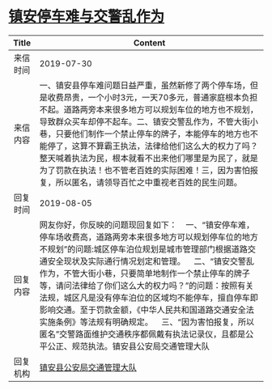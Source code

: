 # [镇安停车难与交警乱作为](http://www.shangluo.gov.cn/zmhd/ldxxxx.jsp?urltype=leadermail.LeaderMailContentUrl&wbtreeid=1112&leadermailid=5385)

| Title |                                                                                                                                                   Content                                                                                                                                                    |
|:-----:|--------------------------------------------------------------------------------------------------------------------------------------------------------------------------------------------------------------------------------------------------------------------------------------------------------------|
| 来信时间  | 2019-07-30                                                                                                                                                                                                                                                                                                   |
| 来信内容  | 一、镇安县停车难问题日益严重，虽然新修了两个停车场，但是收费昂贵，一个小时3元，一天70多元，普通家庭根本负担不起。道路两旁本来很多地方可以规划车位的地方也不规划，导致群众买车却停不起车。二、镇安交警乱作为，不管大街小巷，只要他们制作一个禁止停车的牌子，本能停车的地方也不能停了，这算不算霸王执法，法律给他们这么大的权力了吗？整天喊着执法为民，根本就看不出来他们哪里是为民了，就是为了罚款在执法！也不管老百姓的实际困难！三，因为害怕报复，所以匿名，请领导百忙之中重视老百姓的民生问题。                                                           |
| 回复时间  | 2019-08-05                                                                                                                                                                                                                                                                                                   |
| 回复内容  | 网友你好，你反映的问题现回复如下：    一、“镇安停车难，停车场收费高，道路两旁本来很多地方可以规划停车位的地方不规划”的问题:城区停车泊位规划是城市管理部门根据道路交通安全现状及实际通行情况划定和管理。    二、“镇安交警乱作为，不管大街小巷，只要简单地制作一个禁止停车的牌子等，请问法律给了你们这么大的权力吗？”的问题：按照有关法规，城区凡是没有停车泊位的区域均不能停车，擅自停车即影响交通。至于罚款金额，《中华人民共和国道路交通安全法实施条例》等法规有明确规定。    三、“因为害怕报复，所以匿名”交警路面维护交通秩序都佩戴有执法记录仪，且都是公平公正、规范执法。镇安县公安局交通管理大队 |
| 回复机构  | [镇安县公安局交通管理大队](../../category/agencies/镇安县公安局交通管理大队.md)                                                                                                                                                                                                                                                      |